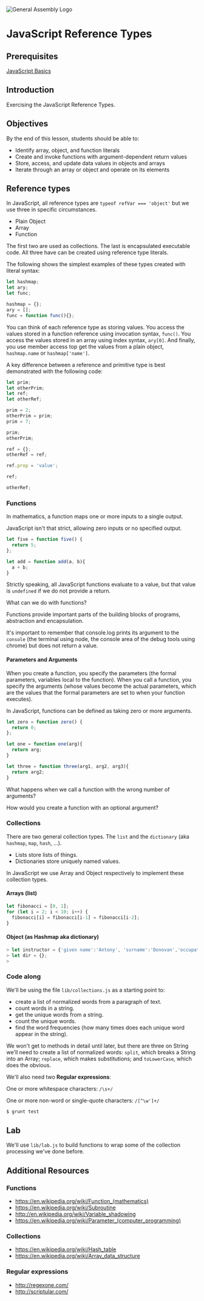 ![General Assembly Logo](http://i.imgur.com/ke8USTq.png)

# JavaScript Reference Types

## Prerequisites

[JavaScript Basics](https://github.com/ga-wdi-boston/js-basics)

## Introduction

Exercising the JavaScript Reference Types.

## Objectives

By the end of this lesson, students should be able to:

- Identify array, object, and function literals
- Create and invoke functions with argument-dependent return values
- Store, access, and update data values in objects and arrays
- Iterate through an array or object and operate on its elements

## Reference types

In JavaScript, all reference types are `typeof refVar === 'object'` but we use three in specific circumstances.

- Plain Object
- Array
- Function

The first two are used as collections.  The last is encapsulated executable code.  All three have can be created using reference type literals.

The following shows the simplest examples of these types created with literal syntax:

```js
let hashmap;
let ary;
let func;

hashmap = {};
ary = [];
func = function func(){};
```

You can think of each reference type as storing values.  You access the values stored in a function reference using invocation syntax, `func()`.  You access the values stored in an array using index syntax, `ary[0]`.  And finally, you use member access top get the values from a plain object, `hashmap.name` or `hashmap['name']`.

A key difference between a reference and primitive type is best demonstrated with the following code:

```js
let prim;
let otherPrim;
let ref;
let otherRef;

prim = 2;
otherPrim = prim;
prim = 7;

prim;
otherPrim;

ref = {};
otherRef = ref;

ref.prop = 'value';

ref;

otherRef;
````

### Functions

In mathematics, a function maps one or more inputs to a single output.

JavaScript isn't that strict, allowing zero inputs or no specified output.

```js
let five = function five() {
  return 5;
};

let add = function add(a, b){
  a + b;
}
```

Strictly speaking, all JavaScript functions evaluate to a value, but that value is `undefined` if we do not provide a return.

What can we do with functions?

Functions provide important parts of the building blocks of programs, abstraction and encapsulation.

It's important to remember that console.log prints its argument to the `console` (the terminal using node, the console area of the debug tools using chrome) but does not return a value.

#### Parameters and Arguments

When you create a function, you specify the parameters (the formal parameters,  variables local to the function).  When you call a function, you specify the arguments (whose values become the actual parameters, which are the values that the formal parameters are set to when your function executes).

In JavaScript, functions can be defined as taking zero or more arguments.

```js
let zero = function zero() {
  return 0;
};

let one = function one(arg){
  return arg;
}

let three = function three(arg1, arg2, arg3){
  return arg2;
}
```

What happens when we call a function with the wrong number of arguments?

How would you create a function with an optional argument?

### Collections

There are two general collection types.  The `list` and the `dictionary` (aka `hashmap`, `map`, `hash`, ...).

- Lists store lists of things.
- Dictionaries store uniquely named values.

In JavaScript we use Array and Object respectively to implement these collection types.

#### Arrays (list)

```js
let fibonacci = [0, 1];
for (let i = 2; i < 10; i++) {
  fibonacci[i] = fibonacci[i-1] = fibonacci[i-2];
}
```

#### Object (as Hashmap aka dictionary)

```js
> let instructor = {'given name':'Antony', 'surname':'Donovan','occupation':'WDI Instructor'};
> let dir = {};
>
```

### Code along

We'll be using the file `lib/collections.js` as a starting point to:
- create a list of normalized words from a paragraph of text.
- count words in a string.
- get the unique words from a string.
- count the unique words.
- find the word frequencies (how many times does each unique word appear in the string).

 We won't get to methods in detail until later, but there are three on String we'll need to create a list of normalized words:  `split`, which breaks a String into an Array;  `replace`, which makes substitutions; and `toLowerCase`, which does the obvious.

 We'll also need two **Regular expressions**:

 One or more whitespace characters: `/\s+/`

 One or more non-word or single-quote characters: `/[^\w']+/`

```bash
$ grunt test
```

## Lab

We'll use `lib/lab.js` to build functions to wrap some of the collection processing we've done before.

## Additional Resources

### Functions

- https://en.wikipedia.org/wiki/Function_(mathematics)
- https://en.wikipedia.org/wiki/Subroutine
- http://en.wikipedia.org/wiki/Variable_shadowing
- https://en.wikipedia.org/wiki/Parameter_(computer_programming)

### Collections

- https://en.wikipedia.org/wiki/Hash_table
- https://en.wikipedia.org/wiki/Array_data_structure

### Regular expressions

- http://regexone.com/
- http://scriptular.com/

